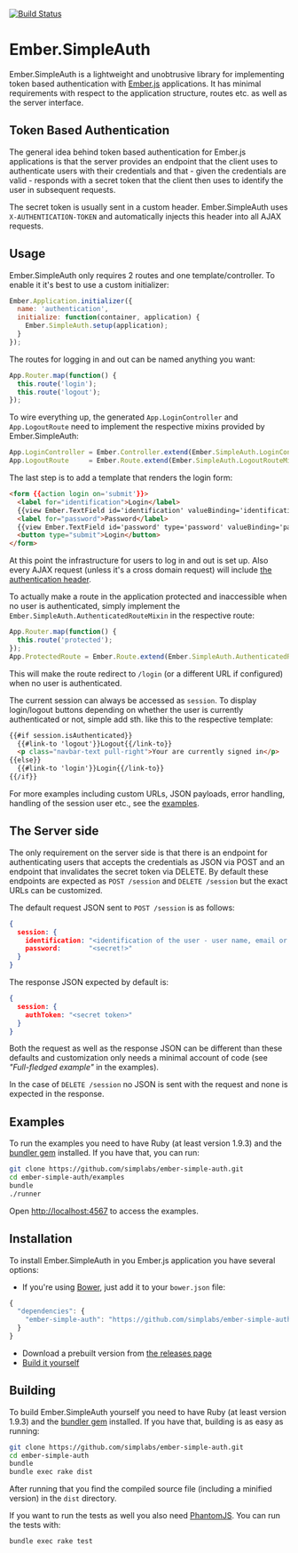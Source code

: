 [![Build Status](https://travis-ci.org/simplabs/ember-simple-auth.png)](https://travis-ci.org/simplabs/ember-simple-auth)

#  Ember.SimpleAuth

Ember.SimpleAuth is a lightweight and unobtrusive library for implementing
token based authentication with [Ember.js](http://emberjs.com) applications. It
has minimal requirements with respect to the application structure, routes etc.
as well as the server interface.

## Token Based Authentication

The general idea behind token based authentication for Ember.js applications is
that the server provides an endpoint that the client uses to authenticate users
with their credentials and that - given the credentials are valid - responds
with a secret token that the client then uses to identify the user in
subsequent requests.

The secret token is usually sent in a custom header. Ember.SimpleAuth
uses ```X-AUTHENTICATION-TOKEN``` and automatically injects this header into
all AJAX requests.

## Usage

Ember.SimpleAuth only requires 2 routes and one template/controller. To enable
it it's best to use a custom initializer:

```js
Ember.Application.initializer({
  name: 'authentication',
  initialize: function(container, application) {
    Ember.SimpleAuth.setup(application);
  }
});
```

The routes for logging in and out can be named anything you want:

```js
App.Router.map(function() {
  this.route('login');
  this.route('logout');
});
```

To wire everything up, the generated ```App.LoginController``` and
```App.LogoutRoute``` need to implement the respective mixins provided by
Ember.SimpleAuth:

```js
App.LoginController = Ember.Controller.extend(Ember.SimpleAuth.LoginControllerMixin);
App.LogoutRoute     = Ember.Route.extend(Ember.SimpleAuth.LogoutRouteMixin);
```

The last step is to add a template that renders the login form:

```html
<form {{action login on='submit'}}>
  <label for="identification">Login</label>
  {{view Ember.TextField id='identification' valueBinding='identification' placeholder='Enter Login'}}
  <label for="password">Password</label>
  {{view Ember.TextField id='password' type='password' valueBinding='password' placeholder='Enter Password'}}
  <button type="submit">Login</button>
</form>
```
At this point the infrastructure for users to log in and out is set up. Also
every AJAX request (unless it's a cross domain request) will include
[the authentication header](#token-based-authentication).

To actually make a route in the application protected and inaccessible when no
user is authenticated, simply implement the
```Ember.SimpleAuth.AuthenticatedRouteMixin``` in the respective route:

```js
App.Router.map(function() {
  this.route('protected');
});
App.ProtectedRoute = Ember.Route.extend(Ember.SimpleAuth.AuthenticatedRouteMixin);
```

This will make the route redirect to ```/login``` (or a different URL if
configured) when no user is authenticated.

The current session can always be accessed as ```session```. To display
login/logout buttons depending on whether the user is currently authenticated
or not, simple add sth. like this to the respective template:

```html
{{#if session.isAuthenticated}}
  {{#link-to 'logout'}}Logout{{/link-to}}
  <p class="navbar-text pull-right">Your are currently signed in</p>
{{else}}
  {{#link-to 'login'}}Login{{/link-to}}
{{/if}}
```

For more examples including custom URLs, JSON payloads, error handling,
handling of the session user etc., see the [examples](#examples).

## The Server side

The only requirement on the server side is that there is an endpoint for
authenticating users that accepts the credentials as JSON via POST and an
endpoint that invalidates the secret token via DELETE. By default these
endpoints are expected as ```POST /session``` and ```DELETE /session``` but the
exact URLs can be customized.

The default request JSON sent to ```POST /session``` is as follows:

```json
{
  session: {
    identification: "<identification of the user - user name, email or whatever your server expects>",
    password:       "<secret!>"
  }
}
```

The response JSON expected by default is:

```json
{
  session: {
    authToken: "<secret token>"
  }
}
```

Both the request as well as the response JSON can be different than these
defaults and customization only needs a minimal account of code (see
_"Full-fledged example"_ in the examples).

In the case of ```DELETE /session``` no JSON is sent with the request and none
is expected in the response.

## Examples

To run the examples you need to have Ruby (at least version 1.9.3) and the
[bundler gem](http://bundler.io) installed. If you have that, you can run:

```bash
git clone https://github.com/simplabs/ember-simple-auth.git
cd ember-simple-auth/examples
bundle
./runner
```

Open [http://localhost:4567](http://localhost:4567) to access the examples.

## Installation

To install Ember.SimpleAuth in you Ember.js application you have several
options:

* If you're using [Bower](http://bower.io), just add it to your
  ```bower.json``` file:

```js
{
  "dependencies": {
    "ember-simple-auth": "https://github.com/simplabs/ember-simple-auth-component.git"
  }
}
```

* Download a prebuilt version from
  [the releases page](https://github.com/simplabs/ember-simple-auth/releases)
* [Build it yourself](#building)

## Building

To build Ember.SimpleAuth yourself you need to have Ruby (at least version
1.9.3) and the [bundler gem](http://bundler.io) installed. If you have that,
building is as easy as running:

```bash
git clone https://github.com/simplabs/ember-simple-auth.git
cd ember-simple-auth
bundle
bundle exec rake dist
```

After running that you find the compiled source file (including a minified
version) in the ```dist``` directory.

If you want to run the tests as well you also need
[PhantomJS](http://phantomjs.org). You can run the tests with:

```bash
bundle exec rake test
```
